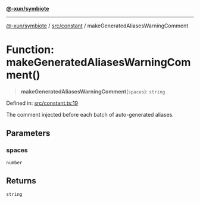 [**@-xun/symbiote**](../../../README.md)

***

[@-xun/symbiote](../../../README.md) / [src/constant](../README.md) / makeGeneratedAliasesWarningComment

# Function: makeGeneratedAliasesWarningComment()

> **makeGeneratedAliasesWarningComment**(`spaces`): `string`

Defined in: [src/constant.ts:19](https://github.com/Xunnamius/symbiote/blob/2e287e33709b516a0ca83d4aca24e98dc1018688/src/constant.ts#L19)

The comment injected before each batch of auto-generated aliases.

## Parameters

### spaces

`number`

## Returns

`string`
